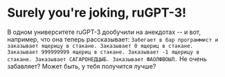 # Surely you're joking, ruGPT-3!

В одном университете ruGPT-3 дообучили на анекдотах -- и вот, например, что она теперь рассказывает:
`Забегает в бар программист и заказывает ящерицу в стакане. Заказывает 0 ящериц в стакане. Заказывает 999999999 ящериц в стакане. Заказывает -1 ящерицу в стакане. Заказывает САГАРОНЕДЦЫБ. Заказывает ФАОЛФВОЫЛ.`
Не очень забавляет? Может быть, у тебя получится лучше?

